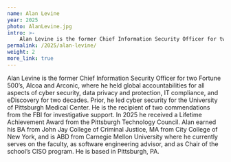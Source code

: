 ```yaml
---
name: Alan Levine
year: 2025
photo: AlanLevine.jpg
intro: >-
    Alan Levine is the former Chief Information Security Officer for two Fortune 500’s, Alcoa and Arconic, where he held global accountabilities for all aspects of cyber security, data privacy and protection, IT compliance, and eDiscovery for two decades.  Prior, he led cyber security for the University of Pittsburgh Medical Center.  He is the recipient of two commendations from the FBI for investigative support.  In 2025 he received a Lifetime Achievement Award from the Pittsburgh Technology Council.  Alan earned his BA from John Jay College of Criminal Justice, MA from City College of New York, and is ABD from Carnegie Mellon University where he currently serves on the faculty, as software engineering advisor, and as Chair of the school’s CISO program.  He is based in Pittsburgh, PA.
permalink: /2025/alan-levine/
weight: 2
more_link: true
---
```


Alan Levine is the former Chief Information Security Officer for two Fortune 500’s, Alcoa and Arconic, where he held global accountabilities for all aspects of cyber security, data privacy and protection, IT compliance, and eDiscovery for two decades.  Prior, he led cyber security for the University of Pittsburgh Medical Center.  He is the recipient of two commendations from the FBI for investigative support.  In 2025 he received a Lifetime Achievement Award from the Pittsburgh Technology Council.  Alan earned his BA from John Jay College of Criminal Justice, MA from City College of New York, and is ABD from Carnegie Mellon University where he currently serves on the faculty, as software engineering advisor, and as Chair of the school’s CISO program.  He is based in Pittsburgh, PA.

